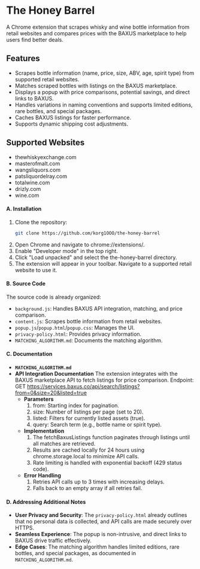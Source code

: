# The Honey Barrel

A Chrome extension that scrapes whisky and wine bottle information from retail websites and compares prices with the BAXUS marketplace to help users find better deals.

## Features
- Scrapes bottle information (name, price, size, ABV, age, spirit type) from supported retail websites.
- Matches scraped bottles with listings on the BAXUS marketplace.
- Displays a popup with price comparisons, potential savings, and direct links to BAXUS.
- Handles variations in naming conventions and supports limited editions, rare bottles, and special packages.
- Caches BAXUS listings for faster performance.
- Supports dynamic shipping cost adjustments.

## Supported Websites
- thewhiskyexchange.com
- masterofmalt.com
- wangsliquors.com
- patsliquordelray.com
- totalwine.com
- drizly.com
- wine.com

#### **A. Installation**
1. Clone the repository:
   ```bash
   git clone https://github.com/korg1OOO/the-honey-barrel
2. Open Chrome and navigate to chrome://extensions/.
3. Enable "Developer mode" in the top right.
4. Click "Load unpacked" and select the the-honey-barrel directory.
5. The extension will appear in your toolbar. Navigate to a supported retail website to use it.

#### **B. Source Code**
The source code is already organized:
- `background.js`: Handles BAXUS API integration, matching, and price comparison.
- `content.js`: Scrapes bottle information from retail websites.
- `popup.js`/`popup.html`/`popup.css`: Manages the UI.
- `privacy-policy.html`: Provides privacy information.
- `MATCHING_ALGORITHM.md`: Documents the matching algorithm.

#### **C. Documentation**
- **`MATCHING_ALGORITHM.md`**
- **API Integration Documentation**
    The extension integrates with the BAXUS marketplace API to fetch listings for price comparison.
    Endpoint: GET https://services.baxus.co/api/search/listings?from=0&size=20&listed=true
    - **Parameters**
        1. from: Starting index for pagination.
        2. size: Number of listings per page (set to 20).
        3. listed: Filters for currently listed assets (true).
        4. query: Search term (e.g., bottle name or spirit type).
    - **Implementation**
        1. The fetchBaxusListings function paginates through listings until all matches are retrieved.
        2. Results are cached locally for 24 hours using chrome.storage.local to minimize API calls.
        3. Rate limiting is handled with exponential backoff (429 status code).
    - **Error Handling**
        1. Retries API calls up to 3 times with increasing delays.
        2. Falls back to an empty array if all retries fail.

#### **D. Addressing Additional Notes**
- **User Privacy and Security**: The `privacy-policy.html` already outlines that no personal data is collected, and API calls are made securely over HTTPS.
- **Seamless Experience**: The popup is non-intrusive, and direct links to BAXUS drive traffic effectively.
- **Edge Cases**: The matching algorithm handles limited editions, rare bottles, and special packages, as documented in `MATCHING_ALGORITHM.md`.